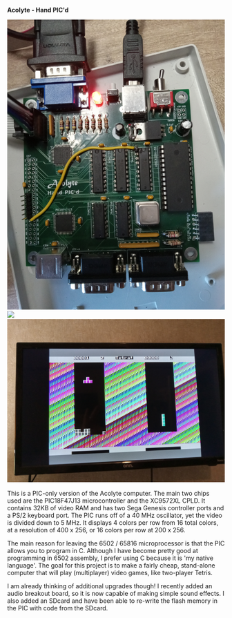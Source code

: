 <b>Acolyte - Hand PIC'd</b>

<img src="BoardPicture.jpg">

<img src="DisplayPicture.jpg">

<img src="DisplayPicture2.jpg">

This is a PIC-only version of the Acolyte computer.  The main two chips used are the PIC18F47J13 microcontroller and the XC9572XL CPLD.  It contains 32KB of video RAM and has two Sega Genesis controller ports and a PS/2 keyboard port.  The PIC runs off of a 40 MHz oscillator, yet the video is divided down to 5 MHz.  It displays 4 colors per row from 16 total colors, at a resolution of 400 x 256, or 16 colors per row at 200 x 256.

The main reason for leaving the 6502 / 65816 microprocessor is that the PIC allows you to program in C.  Although I have become pretty good at programming in 6502 assembly, I prefer using C because it is 'my native language'.  The goal for this project is to make a fairly cheap, stand-alone computer that will play (multiplayer) video games, like two-player Tetris.  

I am already thinking of additional upgrades though!  I recently added an audio breakout board, so it is now capable of making simple sound effects.  I also added an SDcard and have been able to re-write the flash memory in the PIC with code from the SDcard.
